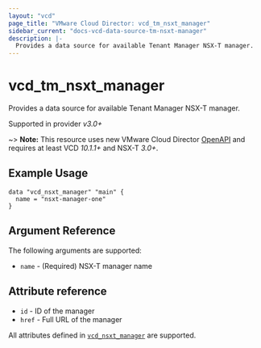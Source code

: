 ```yaml
---
layout: "vcd"
page_title: "VMware Cloud Director: vcd_tm_nsxt_manager"
sidebar_current: "docs-vcd-data-source-tm-nsxt-manager"
description: |-
  Provides a data source for available Tenant Manager NSX-T manager.
---
```


# vcd\_tm\_nsxt\_manager

Provides a data source for available Tenant Manager NSX-T manager.

Supported in provider *v3.0+*

~> **Note:** This resource uses new VMware Cloud Director
[OpenAPI](https://code.vmware.com/docs/11982/getting-started-with-vmware-cloud-director-openapi) and
requires at least VCD *10.1.1+* and NSX-T *3.0+*.

## Example Usage 

```hcl
data "vcd_nsxt_manager" "main" {
  name = "nsxt-manager-one"
}
```


## Argument Reference

The following arguments are supported:

* `name` - (Required) NSX-T manager name

## Attribute reference

* `id` - ID of the manager
* `href` - Full URL of the manager

All attributes defined in
[`vcd_nsxt_manager`](/providers/vmware/vcd/latest/docs/resources/nsxt_manager#attribute-reference)
are supported.
